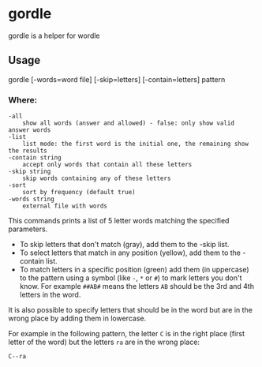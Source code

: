 # gordle
gordle is a helper for wordle

## Usage

   gordle [-words=word file] [-skip=letters] [-contain=letters] pattern

### Where:

    -all
        show all words (answer and allowed) - false: only show valid answer words
    -list
        list mode: the first word is the initial one, the remaining show the results
    -contain string
        accept only words that contain all these letters
    -skip string
        skip words containing any of these letters
    -sort
        sort by frequency (default true)
    -words string
        external file with words

This commands prints a list of 5 letter words matching the specified parameters.

- To skip letters that don't match (gray), add them to the -skip list.
- To select letters that match in any position (yellow), add them to the -contain list.
- To match letters in a specific position (green) add them (in uppercase) to the pattern using a symbol (like `-`, `*` or `#`) to mark letters you don't know.
    For example `##AB#` means the letters `AB` should be the 3rd and 4th letters in the word.

It is also possible to specify letters that should be in the word but are in the wrong place by adding them in lowercase.

For example in the following pattern, the letter `C` is in the right place (first letter of the word) but the letters `ra` are in the wrong place:

	C--ra
